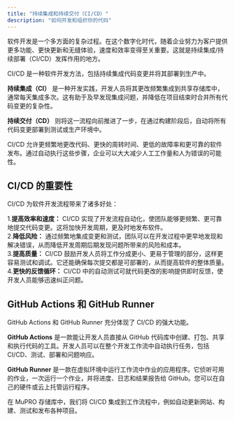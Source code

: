 ```yaml
---
title: "持续集成和持续交付（CI/CD）"
description: "如何开发和组织你的代码"
---
```


软件开发是一个多方面的复杂过程。在这个数字化时代，随着企业努力为客户提供更多功能、更快更新和无缝体验，速度和效率变得至关重要。这就是持续集成/持续部署（CI/CD）发挥作用的地方。

CI/CD 是一种软件开发方法，包括持续集成代码变更并将其部署到生产中。

**持续集成（CI）** 是一种开发实践，开发人员将其更改频繁集成到共享存储库中，通常每天集成多次。这有助于及早发现集成问题，并降低在项目结束时合并所有代码变更的复杂性。

**持续交付（CD）** 则将这一流程向前推进了一步，在通过构建阶段后，自动将所有代码变更部署到测试或生产环境中。

CI/CD 允许更频繁地更改代码、更快的周转时间、更低的故障率和更可靠的软件发布。通过自动执行这些步骤，企业可以大大减少人工工作量和人为错误的可能性。

## CI/CD 的重要性

CI/CD 为软件开发流程带来了诸多好处：

1.**提高效率和速度：** CI/CD 实现了开发流程自动化，使团队能够更频繁、更可靠地提交代码变更。这将加快开发周期，更及时地发布软件。  
2.**降低风险：** 通过频繁地集成变更和测试，团队可以在开发过程中更早地发现和解决错误，从而降低开发周期后期发现问题所带来的风险和成本。  
3.**提高质量：** CI/CD 鼓励开发人员将工作分成更小、更易于管理的部分，这样更容易测试和调试。它还能确保每次提交都是可部署的，从而提高软件的整体质量。  
4.**更快的反馈循环：** CI/CD 中的自动测试可就代码更改的影响提供即时反馈，使开发人员能够迅速纠正问题。

## GitHub Actions 和 GitHub Runner

GitHub Actions 和 GitHub Runner 充分体现了 CI/CD 的强大功能。

**GitHub Actions** 是一款能让开发人员直接从 GitHub 代码库中创建、打包、共享和执行代码的工具。开发人员可以在整个开发工作流中自动执行任务，包括 CI/CD、测试、部署和问题响应。

**GitHub Runner** 是一款在虚拟环境中运行工作流中作业的应用程序。它侦听可用的作业，一次运行一个作业，并将进度、日志和结果报告给 GitHub。您可以在自己的硬件或云上托管运行程序。

在 MuPRO 存储库中，我们将 CI/CD 集成到工作流程中，例如自动更新网站、构建、测试和发布各种项目。
